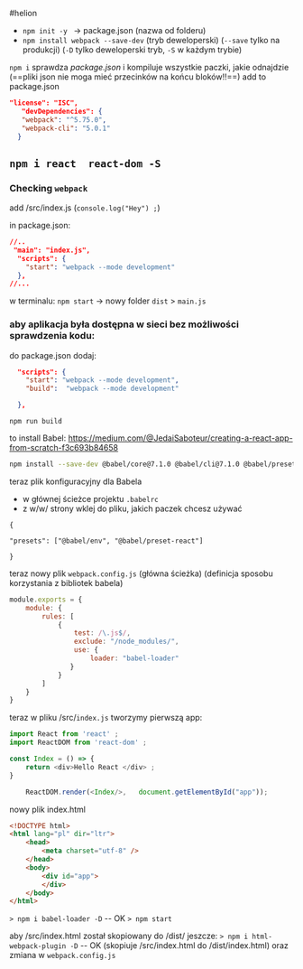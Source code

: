#helion

- `npm init -y ` -> package.json (nazwa od folderu)
- `npm install webpack --save-dev` (tryb deweloperski) (`--save` tylko na produkcji) (`-D` tylko deweloperski tryb, `-S` w każdym trybie)

`npm i`  sprawdza *package.json* i kompiluje wszystkie paczki, jakie odnajdzie (==pliki json nie moga mieć przecinków na końcu bloków!!==)
add to package.json
```json
"license": "ISC",
   "devDependencies": {
   "webpack": "^5.75.0",
   "webpack-cli": "5.0.1"
  }
```

## `npm i react  react-dom -S`

### Checking `webpack`
add /src/index.js (`console.log("Hey") ;`)

in package.json:
```json
//..
 "main": "index.js",
  "scripts": {
    "start": "webpack --mode development"
  },
//...
```

w terminalu: `npm start` -> nowy folder `dist` > `main.js`


### aby aplikacja była dostępna w sieci bez możliwości sprawdzenia kodu:
do package.json dodaj:
```json
  "scripts": {
    "start": "webpack --mode development",
    "build":  "webpack --mode development"

  },
```

`npm run build`

to install Babel:
https://medium.com/@JedaiSaboteur/creating-a-react-app-from-scratch-f3c693b84658
```bash
npm install --save-dev @babel/core@7.1.0 @babel/cli@7.1.0 @babel/preset-env@7.1.0 @babel/preset-react@7.0.0
```

teraz plik konfiguracyjny dla Babela
- w głównej ścieżce projektu `.babelrc`
- z w/w/ strony wklej do pliku, jakich paczek chcesz używać
```
{

"presets": ["@babel/env", "@babel/preset-react"]

}
```


teraz nowy plik `webpack.config.js` (główna ścieżka) (definicja sposobu korzystania z bibliotek babela)
```js
module.exports = {
    module: {
        rules: [
            {
                test: /\.js$/,
                exclude: "/node_modules/",
                use: {
                    loader: "babel-loader"
               }
            }
        ]
    }
}
```

teraz w pliku /src/`index.js` tworzymy pierwszą app:
```js
import React from 'react' ;
import ReactDOM from 'react-dom' ;

const Index = () => {
    return <div>Hello React </div> ;
}

	ReactDOM.render(<Index/>,   document.getElementById("app"));
```

nowy plik index.html
```html
<!DOCTYPE html>
<html lang="pl" dir="ltr">
    <head>
        <meta charset="utf-8" />
    </head>
    <body>
        <div id="app">
        </div>
    </body>
</html>
```

`> npm i babel-loader -D`  -- OK
`> npm start `

aby /src/index.html został skopiowany do /dist/ jeszcze:
`> npm i html-webpack-plugin -D`  -- OK (skopiuje /src/index.html do /dist/index.html)
oraz zmiana w `webpack.config.js`

```
```
































